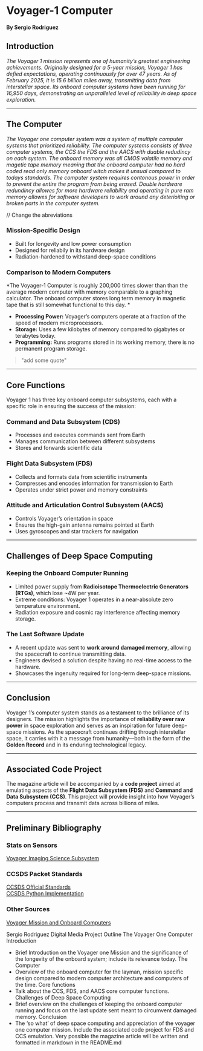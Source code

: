 # Voyager-1 Computer

**By Sergio Rodriguez**

## Introduction

*The Voyager 1 mission represents one of humanity’s greatest engineering achievements. Originally designed for a 5-year mission, Voyager 1 has defied expectations, operating continuously for over 47 years. As of February 2025, it is 15.6 billion miles away, transmitting data from interstellar space. Its onboard computer systems have been running for 16,950 days, demonstrating an unparalleled level of reliability in deep space exploration.*

---

## The Computer

*The Voyager one computer system was a system of multiple computer systems that prioritized reliability. The computer systems consists of three computer systems, the CCS the FDS and the AACS with duable redudincy on each system. The onboard memory was all CMOS volatile memory and magetic tape memory meaning that the onboard computer had no hard coded read only memory onboard witch makes it unsual compared to todays standards. The computer system requires contonous power in order to prevent the entire the program from being erased. Double hardware redundincy allowes for more hardware reliability and operating in pure ram memory allowes for software developers to work around any deterioiting or broken parts in the computer system.*

// Change the abreviations

### Mission-Specific Design

- Built for longevity and low power consumption
- Designed for reliabily in its hardware design
- Radiation-hardened to withstand deep-space conditions

### Comparison to Modern Computers
*The Voyager-1 Computer is roughly 200,000 times slower than than the average modern computer with memory comparable to a graphing calculator. The onboard computer stores long term memory in magnetic tape that is still somewhat functional to this day. *
- **Processing Power:** Voyager’s computers operate at a fraction of the speed of modern microprocessors.
- **Storage:** Uses a few kilobytes of memory compared to gigabytes or terabytes today.
- **Programming:** Runs programs stored in its working memory, there is no permanent program storage.

> "add some quote"
---

## Core Functions

Voyager 1 has three key onboard computer subsystems, each with a specific role in ensuring the success of the mission:

### Command and Data Subsystem (CDS)
- Processes and executes commands sent from Earth
- Manages communication between different subsystems
- Stores and forwards scientific data

### Flight Data Subsystem (FDS)
- Collects and formats data from scientific instruments
- Compresses and encodes information for transmission to Earth
- Operates under strict power and memory constraints

### Attitude and Articulation Control Subsystem (AACS)
- Controls Voyager’s orientation in space
- Ensures the high-gain antenna remains pointed at Earth
- Uses gyroscopes and star trackers for navigation

---

## Challenges of Deep Space Computing

### Keeping the Onboard Computer Running
- Limited power supply from **Radioisotope Thermoelectric Generators (RTGs)**, which lose ~4W per year.
- Extreme conditions: Voyager 1 operates in a near-absolute zero temperature environment.
- Radiation exposure and cosmic ray interference affecting memory storage.

### The Last Software Update
- A recent update was sent to **work around damaged memory**, allowing the spacecraft to continue transmitting data.
- Engineers devised a solution despite having no real-time access to the hardware.
- Showcases the ingenuity required for long-term deep-space missions.

---

## Conclusion

Voyager 1’s computer system stands as a testament to the brilliance of its designers. The mission highlights the importance of **reliability over raw power** in space exploration and serves as an inspiration for future deep-space missions. As the spacecraft continues drifting through interstellar space, it carries with it a message from humanity—both in the form of the **Golden Record** and in its enduring technological legacy.

---

## Associated Code Project

The magazine article will be accompanied by a **code project** aimed at emulating aspects of the **Flight Data Subsystem (FDS)** and **Command and Data Subsystem (CCS)**. This project will provide insight into how Voyager’s computers process and transmit data across billions of miles.

---

## Preliminary Bibliography

### Stats on Sensors  
[Voyager Imaging Science Subsystem](https://pds-ppi.igpp.ucla.edu/mission/Voyager/Imaging_Science_Subsystem_-_Wide_Angle)

### CCSDS Packet Standards  
[CCSDS Official Standards](https://public.ccsds.org/Pubs/133x0b2e2.pdf)  
[CCSDS Python Implementation](https://docs.ccsdspy.org/en/latest/user-guide/ccsds.html)

### Other Sources  
[Voyager Mission and Onboard Computers](https://www.allaboutcircuits.com/news/voyager-mission-anniversary-computers-command-data-attitude-control/)




Sergio Rodriguez
Digital Media Project Outline
The Voyager One Computer
Introduction
- Brief Introduction on the Voyager one Mission and the significance of the longevity of the onboard system; include its relevance today.
The Computer
- Overview of the onboard computer for the layman, mission specific design compared to modern computer architecture and computers of the time.
Core functions
- Talk about the CCS, FDS, and AACS core computer functions.
Challenges of Deep Space Computing
- Brief overview on the challenges of keeping the onboard computer running and focus on the last update sent meant to circumvent damaged memory.
Conclusion
- The ‘so what’ of deep space computing and appreciation of the voyager one computer mission.
Include the associated code project for FDS and CCS emulation. Very possible the magazine article will be written and formatted in markdown in the README.md
